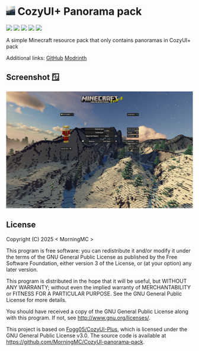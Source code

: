 # <img src="pack.png" alt="icon" width="24" height="24"> CozyUI+ Panorama pack
![](https://img.shields.io/badge/license-GPLv3-green)
![](https://img.shields.io/github/repo-size/MorningMC/CozyUI-panorama-pack)
![](https://img.shields.io/github/stars/MorningMC/CozyUI-panorama-pack)
![](https://img.shields.io/github/contributors/MorningMC/CozyUI-panorama-pack)
![](https://img.shields.io/github/commit-activity/y/MorningMC/CozyUI-panorama-pack)

A simple Minecraft resource pack that only contains panoramas in CozyUI+ pack

Additional links:
[GitHub](https://github.com/MorningMC/CozyUI-panorama-pack)
[Modrinth](https://modrinth.com/project/cozyui-panorama-pack)

## Screenshot 🪟
![Main menu](https://github.com/MorningMC/CozyUI-panorama-pack/raw/master/screenshot.png)

## License

Copyright (C) 2025 < MorningMC >

This program is free software: you can redistribute it and/or modify
it under the terms of the GNU General Public License as published by
the Free Software Foundation, either version 3 of the License, or
(at your option) any later version.

This program is distributed in the hope that it will be useful,
but WITHOUT ANY WARRANTY; without even the implied warranty of
MERCHANTABILITY or FITNESS FOR A PARTICULAR PURPOSE.  See the
GNU General Public License for more details.

You should have received a copy of the GNU General Public License
along with this program.  If not, see <http://www.gnu.org/licenses/>.

This project is based on [Fogg05/CozyUI-Plus](https://github.com/Fogg05/CozyUI-Plus), 
which is licensed under the GNU General Public License v3.0.
The source code is available at <https://github.com/MorningMC/CozyUI-panorama-pack>.